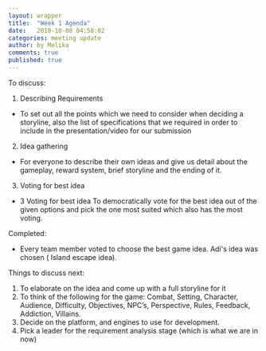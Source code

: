 ```yaml
---
layout: wrapper
title:  "Week 1 Agenda"
date:   2018-10-08 04:58:02
categories: meeting update
author: by Melika
comments: true
published: true
---
```


To discuss:
1. Describing Requirements
  * To set out all the points which we need to consider when deciding a storyline, also the list of specifications that we required in order to include in the presentation/video for our submission
2. Idea gathering
  * For everyone to describe their own ideas and give us detail about the gameplay, reward system, brief storyline and the ending of it.
3. Voting for best idea
  * 3	Voting for best idea	To democratically vote for the best idea out of the given options and pick the one most suited which also has the most voting. 
  
  
Completed:

* Every team member voted to choose the best game idea. Adi's idea was chosen ( Island escape idea).

Things to discuss next:

1. To elaborate on the idea and come up with a full storyline for it
2. To think of the following for the game: Combat, Setting, Character, Audience, Difficulty, Objectives, NPC’s, Perspective, Rules, Feedback, Addiction, Villains. 
3. Decide on the platform, and engines to use for development.
4. Pick a leader for the requirement analysis stage (which is what we are in now) 
  
